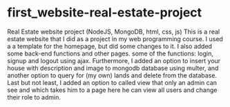 # first_website-real-estate-project
Real Estate website project (NodeJS, MongoDB, html, css, js) 
This is a real estate website that I did as a project in my web programming course. I used a a template for the homepage, but did some changes to it. I also added some back-end functions and other pages. some of the functions: login, signup and logout using ajax. Furthermore, I added an option to insert your house with description and image to mongodb database using multer, and another option to query for (my own) lands and delete from the database. Last but not least, I added an option to called view that only an admin can see and which takes him to a page here he can view all users and change their role to admin.
